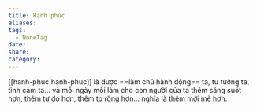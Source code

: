 ```yaml
---
title: Hạnh phúc
aliases: 
tags:
  - NoneTag
date: 
share: 
category:
---
```


 [[hanh-phuc|hanh-phuc]] là được ==làm chủ hành động== ta, tư tưởng ta, tình cảm ta... và mỗi ngày mỗi làm cho con người của ta thêm sáng suốt hơn, thêm tự do hơn, thêm to rộng hơn... nghĩa là thêm mới mẻ hơn. 